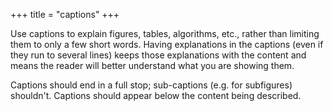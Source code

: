 +++
title = "captions"
+++

Use captions to explain figures, tables, algorithms, etc., rather than limiting them to only a few short words.  Having explanations in the captions (even if they run to several lines) keeps those explanations with the content and means the reader will better understand what you are showing them.

Captions should end in a full stop; sub-captions (e.g. for subfigures) shouldn't.  Captions should appear below the content being described.
